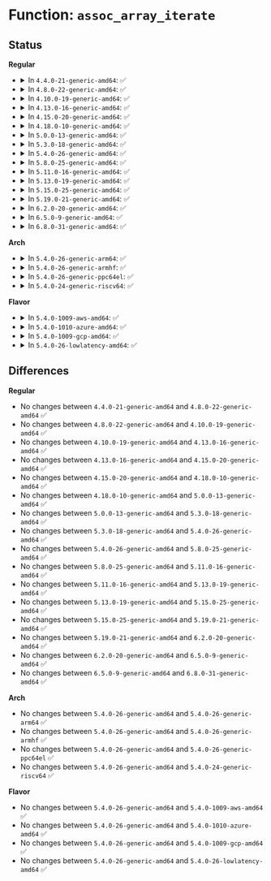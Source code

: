 # Function: <code>assoc_array_iterate</code>

## Status
<b>Regular</b>
<ul>
<li>
<details>
<summary>In <code>4.4.0-21-generic-amd64</code>: ✅</summary>

```c
int assoc_array_iterate(const struct assoc_array * array, int (*)(const void *, void *) iterator, void * iterator_data)
```

```json
{
  "name": "assoc_array_iterate",
  "collision_type": "Unique Global",
  "inline_type": "No",
  "funcs": [
    {
      "addr": 18446744071583060496,
      "name": "assoc_array_iterate",
      "external": true,
      "loc": "lib/assoc_array.c:145",
      "file": "lib/assoc_array.c",
      "inline": "seen, unknown",
      "caller_inline": [],
      "caller_func": [
        "security/keys/keyring.c:keyring_read",
        "security/keys/keyring.c:search_nested_keyrings",
        "security/keys/keyring.c:keyring_gc"
      ]
    }
  ],
  "symbols": [
    {
      "addr": 18446744071583060496,
      "name": "assoc_array_iterate",
      "section": ".text",
      "bind": "STB_GLOBAL",
      "size": 30
    }
  ]
}
```
</details>
</li>
<li>
<details>
<summary>In <code>4.8.0-22-generic-amd64</code>: ✅</summary>

```c
int assoc_array_iterate(const struct assoc_array * array, int (*)(const void *, void *) iterator, void * iterator_data)
```

```json
{
  "name": "assoc_array_iterate",
  "collision_type": "Unique Global",
  "inline_type": "No",
  "funcs": [
    {
      "addr": 18446744071583354304,
      "name": "assoc_array_iterate",
      "external": true,
      "loc": "lib/assoc_array.c:145",
      "file": "lib/assoc_array.c",
      "inline": "seen, unknown",
      "caller_inline": [],
      "caller_func": [
        "security/keys/keyring.c:keyring_gc",
        "security/keys/keyring.c:search_nested_keyrings",
        "security/keys/keyring.c:keyring_read"
      ]
    }
  ],
  "symbols": [
    {
      "addr": 18446744071583354304,
      "name": "assoc_array_iterate",
      "section": ".text",
      "bind": "STB_GLOBAL",
      "size": 30
    }
  ]
}
```
</details>
</li>
<li>
<details>
<summary>In <code>4.10.0-19-generic-amd64</code>: ✅</summary>

```c
int assoc_array_iterate(const struct assoc_array * array, int (*)(const void *, void *) iterator, void * iterator_data)
```

```json
{
  "name": "assoc_array_iterate",
  "collision_type": "Unique Global",
  "inline_type": "No",
  "funcs": [
    {
      "addr": 18446744071583479680,
      "name": "assoc_array_iterate",
      "external": true,
      "loc": "lib/assoc_array.c:145",
      "file": "lib/assoc_array.c",
      "inline": "seen, unknown",
      "caller_inline": [],
      "caller_func": [
        "security/keys/keyring.c:keyring_gc",
        "security/keys/keyring.c:search_nested_keyrings",
        "security/keys/keyring.c:keyring_read"
      ]
    }
  ],
  "symbols": [
    {
      "addr": 18446744071583479680,
      "name": "assoc_array_iterate",
      "section": ".text",
      "bind": "STB_GLOBAL",
      "size": 30
    }
  ]
}
```
</details>
</li>
<li>
<details>
<summary>In <code>4.13.0-16-generic-amd64</code>: ✅</summary>

```c
int assoc_array_iterate(const struct assoc_array * array, int (*)(const void *, void *) iterator, void * iterator_data)
```

```json
{
  "name": "assoc_array_iterate",
  "collision_type": "Unique Global",
  "inline_type": "No",
  "funcs": [
    {
      "addr": 18446744071583501984,
      "name": "assoc_array_iterate",
      "external": true,
      "loc": "lib/assoc_array.c:145",
      "file": "lib/assoc_array.c",
      "inline": "seen, unknown",
      "caller_inline": [],
      "caller_func": [
        "security/keys/keyring.c:keyring_gc",
        "security/keys/keyring.c:search_nested_keyrings",
        "security/keys/keyring.c:keyring_read"
      ]
    }
  ],
  "symbols": [
    {
      "addr": 18446744071583501984,
      "name": "assoc_array_iterate",
      "section": ".text",
      "bind": "STB_GLOBAL",
      "size": 30
    }
  ]
}
```
</details>
</li>
<li>
<details>
<summary>In <code>4.15.0-20-generic-amd64</code>: ✅</summary>

```c
int assoc_array_iterate(const struct assoc_array * array, int (*)(const void *, void *) iterator, void * iterator_data)
```

```json
{
  "name": "assoc_array_iterate",
  "collision_type": "Unique Global",
  "inline_type": "No",
  "funcs": [
    {
      "addr": 18446744071583684192,
      "name": "assoc_array_iterate",
      "external": true,
      "loc": "lib/assoc_array.c:145",
      "file": "lib/assoc_array.c",
      "inline": "seen, unknown",
      "caller_inline": [],
      "caller_func": [
        "security/keys/keyring.c:keyring_gc",
        "security/keys/keyring.c:search_nested_keyrings",
        "security/keys/keyring.c:keyring_read"
      ]
    }
  ],
  "symbols": [
    {
      "addr": 18446744071583684192,
      "name": "assoc_array_iterate",
      "section": ".text",
      "bind": "STB_GLOBAL",
      "size": 30
    }
  ]
}
```
</details>
</li>
<li>
<details>
<summary>In <code>4.18.0-10-generic-amd64</code>: ✅</summary>

```c
int assoc_array_iterate(const struct assoc_array * array, int (*)(const void *, void *) iterator, void * iterator_data)
```

```json
{
  "name": "assoc_array_iterate",
  "collision_type": "Unique Global",
  "inline_type": "No",
  "funcs": [
    {
      "addr": 18446744071583903584,
      "name": "assoc_array_iterate",
      "external": true,
      "loc": "lib/assoc_array.c:137",
      "file": "lib/assoc_array.c",
      "inline": "seen, unknown",
      "caller_inline": [],
      "caller_func": [
        "security/keys/keyring.c:keyring_gc",
        "security/keys/keyring.c:search_nested_keyrings",
        "security/keys/keyring.c:keyring_read"
      ]
    }
  ],
  "symbols": [
    {
      "addr": 18446744071583903584,
      "name": "assoc_array_iterate",
      "section": ".text",
      "bind": "STB_GLOBAL",
      "size": 30
    }
  ]
}
```
</details>
</li>
<li>
<details>
<summary>In <code>5.0.0-13-generic-amd64</code>: ✅</summary>

```c
int assoc_array_iterate(const struct assoc_array * array, int (*)(const void *, void *) iterator, void * iterator_data)
```

```json
{
  "name": "assoc_array_iterate",
  "collision_type": "Unique Global",
  "inline_type": "No",
  "funcs": [
    {
      "addr": 18446744071583987904,
      "name": "assoc_array_iterate",
      "external": true,
      "loc": "lib/assoc_array.c:137",
      "file": "lib/assoc_array.c",
      "inline": "seen, unknown",
      "caller_inline": [],
      "caller_func": [
        "security/keys/keyring.c:keyring_gc",
        "security/keys/keyring.c:search_nested_keyrings",
        "security/keys/keyring.c:keyring_read"
      ]
    }
  ],
  "symbols": [
    {
      "addr": 18446744071583987904,
      "name": "assoc_array_iterate",
      "section": ".text",
      "bind": "STB_GLOBAL",
      "size": 30
    }
  ]
}
```
</details>
</li>
<li>
<details>
<summary>In <code>5.3.0-18-generic-amd64</code>: ✅</summary>

```c
int assoc_array_iterate(const struct assoc_array * array, int (*)(const void *, void *) iterator, void * iterator_data)
```

```json
{
  "name": "assoc_array_iterate",
  "collision_type": "Unique Global",
  "inline_type": "No",
  "funcs": [
    {
      "addr": 18446744071584170544,
      "name": "assoc_array_iterate",
      "external": true,
      "loc": "lib/assoc_array.c:133",
      "file": "lib/assoc_array.c",
      "inline": "seen, unknown",
      "caller_inline": [],
      "caller_func": [
        "security/keys/keyring.c:keyring_gc",
        "security/keys/keyring.c:search_nested_keyrings",
        "security/keys/keyring.c:keyring_read"
      ]
    }
  ],
  "symbols": [
    {
      "addr": 18446744071584170544,
      "name": "assoc_array_iterate",
      "section": ".text",
      "bind": "STB_GLOBAL",
      "size": 30
    }
  ]
}
```
</details>
</li>
<li>
<details>
<summary>In <code>5.4.0-26-generic-amd64</code>: ✅</summary>

```c
int assoc_array_iterate(const struct assoc_array * array, int (*)(const void *, void *) iterator, void * iterator_data)
```

```json
{
  "name": "assoc_array_iterate",
  "collision_type": "Unique Global",
  "inline_type": "No",
  "funcs": [
    {
      "addr": 18446744071584304240,
      "name": "assoc_array_iterate",
      "external": true,
      "loc": "lib/assoc_array.c:133",
      "file": "lib/assoc_array.c",
      "inline": "seen, unknown",
      "caller_inline": [],
      "caller_func": [
        "security/keys/keyring.c:keyring_gc",
        "security/keys/keyring.c:search_nested_keyrings",
        "security/keys/keyring.c:keyring_read"
      ]
    }
  ],
  "symbols": [
    {
      "addr": 18446744071584304240,
      "name": "assoc_array_iterate",
      "section": ".text",
      "bind": "STB_GLOBAL",
      "size": 30
    }
  ]
}
```
</details>
</li>
<li>
<details>
<summary>In <code>5.8.0-25-generic-amd64</code>: ✅</summary>

```c
int assoc_array_iterate(const struct assoc_array * array, int (*)(const void *, void *) iterator, void * iterator_data)
```

```json
{
  "name": "assoc_array_iterate",
  "collision_type": "Unique Global",
  "inline_type": "No",
  "funcs": [
    {
      "addr": 18446744071584715664,
      "name": "assoc_array_iterate",
      "external": true,
      "loc": "lib/assoc_array.c:133",
      "file": "lib/assoc_array.c",
      "inline": "seen, unknown",
      "caller_inline": [],
      "caller_func": [
        "security/keys/keyring.c:keyring_gc",
        "security/keys/keyring.c:search_nested_keyrings",
        "security/keys/keyring.c:keyring_read"
      ]
    }
  ],
  "symbols": [
    {
      "addr": 18446744071584715664,
      "name": "assoc_array_iterate",
      "section": ".text",
      "bind": "STB_GLOBAL",
      "size": 30
    }
  ]
}
```
</details>
</li>
<li>
<details>
<summary>In <code>5.11.0-16-generic-amd64</code>: ✅</summary>

```c
int assoc_array_iterate(const struct assoc_array * array, int (*)(const void *, void *) iterator, void * iterator_data)
```

```json
{
  "name": "assoc_array_iterate",
  "collision_type": "Unique Global",
  "inline_type": "No",
  "funcs": [
    {
      "addr": 18446744071584828816,
      "name": "assoc_array_iterate",
      "external": true,
      "loc": "lib/assoc_array.c:133",
      "file": "lib/assoc_array.c",
      "inline": "seen, unknown",
      "caller_inline": [],
      "caller_func": [
        "security/keys/keyring.c:keyring_gc",
        "security/keys/keyring.c:search_nested_keyrings",
        "security/keys/keyring.c:keyring_read"
      ]
    }
  ],
  "symbols": [
    {
      "addr": 18446744071584828816,
      "name": "assoc_array_iterate",
      "section": ".text",
      "bind": "STB_GLOBAL",
      "size": 30
    }
  ]
}
```
</details>
</li>
<li>
<details>
<summary>In <code>5.13.0-19-generic-amd64</code>: ✅</summary>

```c
int assoc_array_iterate(const struct assoc_array * array, int (*)(const void *, void *) iterator, void * iterator_data)
```

```json
{
  "name": "assoc_array_iterate",
  "collision_type": "Unique Global",
  "inline_type": "No",
  "funcs": [
    {
      "addr": 18446744071584873392,
      "name": "assoc_array_iterate",
      "external": true,
      "loc": "lib/assoc_array.c:133",
      "file": "lib/assoc_array.c",
      "inline": "seen, unknown",
      "caller_inline": [],
      "caller_func": [
        "security/keys/keyring.c:keyring_gc",
        "security/keys/keyring.c:search_nested_keyrings",
        "security/keys/keyring.c:keyring_read"
      ]
    }
  ],
  "symbols": [
    {
      "addr": 18446744071584873392,
      "name": "assoc_array_iterate",
      "section": ".text",
      "bind": "STB_GLOBAL",
      "size": 30
    }
  ]
}
```
</details>
</li>
<li>
<details>
<summary>In <code>5.15.0-25-generic-amd64</code>: ✅</summary>

```c
int assoc_array_iterate(const struct assoc_array * array, int (*)(const void *, void *) iterator, void * iterator_data)
```

```json
{
  "name": "assoc_array_iterate",
  "collision_type": "Unique Global",
  "inline_type": "No",
  "funcs": [
    {
      "addr": 18446744071585297680,
      "name": "assoc_array_iterate",
      "external": true,
      "loc": "lib/assoc_array.c:133",
      "file": "lib/assoc_array.c",
      "inline": "seen, unknown",
      "caller_inline": [],
      "caller_func": [
        "security/keys/keyring.c:keyring_gc",
        "security/keys/keyring.c:search_nested_keyrings",
        "security/keys/keyring.c:keyring_read"
      ]
    }
  ],
  "symbols": [
    {
      "addr": 18446744071585297680,
      "name": "assoc_array_iterate",
      "section": ".text",
      "bind": "STB_GLOBAL",
      "size": 30
    }
  ]
}
```
</details>
</li>
<li>
<details>
<summary>In <code>5.19.0-21-generic-amd64</code>: ✅</summary>

```c
int assoc_array_iterate(const struct assoc_array * array, int (*)(const void *, void *) iterator, void * iterator_data)
```

```json
{
  "name": "assoc_array_iterate",
  "collision_type": "Unique Global",
  "inline_type": "No",
  "funcs": [
    {
      "addr": 18446744071586152512,
      "name": "assoc_array_iterate",
      "external": true,
      "loc": "lib/assoc_array.c:133",
      "file": "lib/assoc_array.c",
      "inline": "seen, unknown",
      "caller_inline": [],
      "caller_func": [
        "security/keys/keyring.c:keyring_gc",
        "security/keys/keyring.c:search_nested_keyrings",
        "security/keys/keyring.c:keyring_read"
      ]
    }
  ],
  "symbols": [
    {
      "addr": 18446744071586152512,
      "name": "assoc_array_iterate",
      "section": ".text",
      "bind": "STB_GLOBAL",
      "size": 54
    }
  ]
}
```
</details>
</li>
<li>
<details>
<summary>In <code>6.2.0-20-generic-amd64</code>: ✅</summary>

```c
int assoc_array_iterate(const struct assoc_array * array, int (*)(const void *, void *) iterator, void * iterator_data)
```

```json
{
  "name": "assoc_array_iterate",
  "collision_type": "Unique Global",
  "inline_type": "No",
  "funcs": [
    {
      "addr": 18446744071587145808,
      "name": "assoc_array_iterate",
      "external": true,
      "loc": "lib/assoc_array.c:133",
      "file": "lib/assoc_array.c",
      "inline": "seen, unknown",
      "caller_inline": [],
      "caller_func": [
        "security/keys/keyring.c:keyring_gc",
        "security/keys/keyring.c:search_nested_keyrings",
        "security/keys/keyring.c:keyring_read"
      ]
    }
  ],
  "symbols": [
    {
      "addr": 18446744071587145808,
      "name": "assoc_array_iterate",
      "section": ".text",
      "bind": "STB_GLOBAL",
      "size": 54
    }
  ]
}
```
</details>
</li>
<li>
<details>
<summary>In <code>6.5.0-9-generic-amd64</code>: ✅</summary>

```c
int assoc_array_iterate(const struct assoc_array * array, int (*)(const void *, void *) iterator, void * iterator_data)
```

```json
{
  "name": "assoc_array_iterate",
  "collision_type": "Unique Global",
  "inline_type": "No",
  "funcs": [
    {
      "addr": 18446744071587408336,
      "name": "assoc_array_iterate",
      "external": true,
      "loc": "lib/assoc_array.c:133",
      "file": "lib/assoc_array.c",
      "inline": "seen, unknown",
      "caller_inline": [],
      "caller_func": [
        "security/keys/keyring.c:keyring_gc",
        "security/keys/keyring.c:search_nested_keyrings",
        "security/keys/keyring.c:keyring_read"
      ]
    }
  ],
  "symbols": [
    {
      "addr": 18446744071587408336,
      "name": "assoc_array_iterate",
      "section": ".text",
      "bind": "STB_GLOBAL",
      "size": 54
    }
  ]
}
```
</details>
</li>
<li>
<details>
<summary>In <code>6.8.0-31-generic-amd64</code>: ✅</summary>

```c
int assoc_array_iterate(const struct assoc_array * array, int (*)(const void *, void *) iterator, void * iterator_data)
```

```json
{
  "name": "assoc_array_iterate",
  "collision_type": "Unique Global",
  "inline_type": "No",
  "funcs": [
    {
      "addr": 18446744071587742832,
      "name": "assoc_array_iterate",
      "external": true,
      "loc": "lib/assoc_array.c:133",
      "file": "lib/assoc_array.c",
      "inline": "seen, unknown",
      "caller_inline": [],
      "caller_func": [
        "security/keys/keyring.c:keyring_gc",
        "security/keys/keyring.c:search_nested_keyrings",
        "security/keys/keyring.c:keyring_read"
      ]
    }
  ],
  "symbols": [
    {
      "addr": 18446744071587742832,
      "name": "assoc_array_iterate",
      "section": ".text",
      "bind": "STB_GLOBAL",
      "size": 54
    }
  ]
}
```
</details>
</li>
</ul>
<b>Arch</b>
<ul>
<li>
<details>
<summary>In <code>5.4.0-26-generic-arm64</code>: ✅</summary>

```c
int assoc_array_iterate(const struct assoc_array * array, int (*)(const void *, void *) iterator, void * iterator_data)
```

```json
{
  "name": "assoc_array_iterate",
  "collision_type": "Unique Global",
  "inline_type": "No",
  "funcs": [
    {
      "addr": 18446603336496190792,
      "name": "assoc_array_iterate",
      "external": true,
      "loc": "lib/assoc_array.c:133",
      "file": "lib/assoc_array.c",
      "inline": "seen, unknown",
      "caller_inline": [],
      "caller_func": [
        "security/keys/keyring.c:keyring_gc",
        "security/keys/keyring.c:search_nested_keyrings",
        "security/keys/keyring.c:keyring_read"
      ]
    }
  ],
  "symbols": [
    {
      "addr": 18446603336496190792,
      "name": "assoc_array_iterate",
      "section": ".text",
      "bind": "STB_GLOBAL",
      "size": 48
    }
  ]
}
```
</details>
</li>
<li>
<details>
<summary>In <code>5.4.0-26-generic-armhf</code>: ✅</summary>

```c
int assoc_array_iterate(const struct assoc_array * array, int (*)(const void *, void *) iterator, void * iterator_data)
```

```json
{
  "name": "assoc_array_iterate",
  "collision_type": "Unique Global",
  "inline_type": "No",
  "funcs": [
    {
      "addr": 3229511540,
      "name": "assoc_array_iterate",
      "external": true,
      "loc": "lib/assoc_array.c:133",
      "file": "lib/assoc_array.c",
      "inline": "seen, unknown",
      "caller_inline": [],
      "caller_func": [
        "security/keys/keyring.c:keyring_gc",
        "security/keys/keyring.c:search_nested_keyrings",
        "security/keys/keyring.c:keyring_read"
      ]
    }
  ],
  "symbols": [
    {
      "addr": 3229511540,
      "name": "assoc_array_iterate",
      "section": ".text",
      "bind": "STB_GLOBAL",
      "size": 44
    }
  ]
}
```
</details>
</li>
<li>
<details>
<summary>In <code>5.4.0-26-generic-ppc64el</code>: ✅</summary>

```c
int assoc_array_iterate(const struct assoc_array * array, int (*)(const void *, void *) iterator, void * iterator_data)
```

```json
{
  "name": "assoc_array_iterate",
  "collision_type": "Unique Global",
  "inline_type": "No",
  "funcs": [
    {
      "addr": 13835058055290470016,
      "name": "assoc_array_iterate",
      "external": true,
      "loc": "lib/assoc_array.c:133",
      "file": "lib/assoc_array.c",
      "inline": "seen, unknown",
      "caller_inline": [],
      "caller_func": [
        "security/keys/keyring.c:keyring_gc",
        "security/keys/keyring.c:search_nested_keyrings",
        "security/keys/keyring.c:keyring_read"
      ]
    }
  ],
  "symbols": [
    {
      "addr": 13835058055290470016,
      "name": "assoc_array_iterate",
      "section": ".text",
      "bind": "STB_GLOBAL",
      "size": 56
    }
  ]
}
```
</details>
</li>
<li>
<details>
<summary>In <code>5.4.0-24-generic-riscv64</code>: ✅</summary>

```c
int assoc_array_iterate(const struct assoc_array * array, int (*)(const void *, void *) iterator, void * iterator_data)
```

```json
{
  "name": "assoc_array_iterate",
  "collision_type": "Unique Global",
  "inline_type": "No",
  "funcs": [
    {
      "addr": 18446743936275241806,
      "name": "assoc_array_iterate",
      "external": true,
      "loc": "lib/assoc_array.c:133",
      "file": "lib/assoc_array.c",
      "inline": "seen, unknown",
      "caller_inline": [],
      "caller_func": [
        "security/keys/keyring.c:keyring_gc",
        "security/keys/keyring.c:search_nested_keyrings",
        "security/keys/keyring.c:keyring_read"
      ]
    }
  ],
  "symbols": [
    {
      "addr": 18446743936275241806,
      "name": "assoc_array_iterate",
      "section": ".text",
      "bind": "STB_GLOBAL",
      "size": 38
    }
  ]
}
```
</details>
</li>
</ul>
<b>Flavor</b>
<ul>
<li>
<details>
<summary>In <code>5.4.0-1009-aws-amd64</code>: ✅</summary>

```c
int assoc_array_iterate(const struct assoc_array * array, int (*)(const void *, void *) iterator, void * iterator_data)
```

```json
{
  "name": "assoc_array_iterate",
  "collision_type": "Unique Global",
  "inline_type": "No",
  "funcs": [
    {
      "addr": 18446744071584272976,
      "name": "assoc_array_iterate",
      "external": true,
      "loc": "lib/assoc_array.c:133",
      "file": "lib/assoc_array.c",
      "inline": "seen, unknown",
      "caller_inline": [],
      "caller_func": [
        "security/keys/keyring.c:keyring_gc",
        "security/keys/keyring.c:search_nested_keyrings",
        "security/keys/keyring.c:keyring_read"
      ]
    }
  ],
  "symbols": [
    {
      "addr": 18446744071584272976,
      "name": "assoc_array_iterate",
      "section": ".text",
      "bind": "STB_GLOBAL",
      "size": 30
    }
  ]
}
```
</details>
</li>
<li>
<details>
<summary>In <code>5.4.0-1010-azure-amd64</code>: ✅</summary>

```c
int assoc_array_iterate(const struct assoc_array * array, int (*)(const void *, void *) iterator, void * iterator_data)
```

```json
{
  "name": "assoc_array_iterate",
  "collision_type": "Unique Global",
  "inline_type": "No",
  "funcs": [
    {
      "addr": 18446744071584208176,
      "name": "assoc_array_iterate",
      "external": true,
      "loc": "lib/assoc_array.c:133",
      "file": "lib/assoc_array.c",
      "inline": "seen, unknown",
      "caller_inline": [],
      "caller_func": [
        "security/keys/keyring.c:keyring_gc",
        "security/keys/keyring.c:search_nested_keyrings",
        "security/keys/keyring.c:keyring_read"
      ]
    }
  ],
  "symbols": [
    {
      "addr": 18446744071584208176,
      "name": "assoc_array_iterate",
      "section": ".text",
      "bind": "STB_GLOBAL",
      "size": 30
    }
  ]
}
```
</details>
</li>
<li>
<details>
<summary>In <code>5.4.0-1009-gcp-amd64</code>: ✅</summary>

```c
int assoc_array_iterate(const struct assoc_array * array, int (*)(const void *, void *) iterator, void * iterator_data)
```

```json
{
  "name": "assoc_array_iterate",
  "collision_type": "Unique Global",
  "inline_type": "No",
  "funcs": [
    {
      "addr": 18446744071584256736,
      "name": "assoc_array_iterate",
      "external": true,
      "loc": "lib/assoc_array.c:133",
      "file": "lib/assoc_array.c",
      "inline": "seen, unknown",
      "caller_inline": [],
      "caller_func": [
        "security/keys/keyring.c:keyring_gc",
        "security/keys/keyring.c:search_nested_keyrings",
        "security/keys/keyring.c:keyring_read"
      ]
    }
  ],
  "symbols": [
    {
      "addr": 18446744071584256736,
      "name": "assoc_array_iterate",
      "section": ".text",
      "bind": "STB_GLOBAL",
      "size": 30
    }
  ]
}
```
</details>
</li>
<li>
<details>
<summary>In <code>5.4.0-26-lowlatency-amd64</code>: ✅</summary>

```c
int assoc_array_iterate(const struct assoc_array * array, int (*)(const void *, void *) iterator, void * iterator_data)
```

```json
{
  "name": "assoc_array_iterate",
  "collision_type": "Unique Global",
  "inline_type": "No",
  "funcs": [
    {
      "addr": 18446744071584361664,
      "name": "assoc_array_iterate",
      "external": true,
      "loc": "lib/assoc_array.c:133",
      "file": "lib/assoc_array.c",
      "inline": "seen, unknown",
      "caller_inline": [],
      "caller_func": [
        "security/keys/keyring.c:keyring_gc",
        "security/keys/keyring.c:search_nested_keyrings",
        "security/keys/keyring.c:keyring_read"
      ]
    }
  ],
  "symbols": [
    {
      "addr": 18446744071584361664,
      "name": "assoc_array_iterate",
      "section": ".text",
      "bind": "STB_GLOBAL",
      "size": 30
    }
  ]
}
```
</details>
</li>
</ul>

## Differences
<b>Regular</b>
<ul>
<li>
No changes between <code>4.4.0-21-generic-amd64</code> and <code>4.8.0-22-generic-amd64</code> ✅
</li>
<li>
No changes between <code>4.8.0-22-generic-amd64</code> and <code>4.10.0-19-generic-amd64</code> ✅
</li>
<li>
No changes between <code>4.10.0-19-generic-amd64</code> and <code>4.13.0-16-generic-amd64</code> ✅
</li>
<li>
No changes between <code>4.13.0-16-generic-amd64</code> and <code>4.15.0-20-generic-amd64</code> ✅
</li>
<li>
No changes between <code>4.15.0-20-generic-amd64</code> and <code>4.18.0-10-generic-amd64</code> ✅
</li>
<li>
No changes between <code>4.18.0-10-generic-amd64</code> and <code>5.0.0-13-generic-amd64</code> ✅
</li>
<li>
No changes between <code>5.0.0-13-generic-amd64</code> and <code>5.3.0-18-generic-amd64</code> ✅
</li>
<li>
No changes between <code>5.3.0-18-generic-amd64</code> and <code>5.4.0-26-generic-amd64</code> ✅
</li>
<li>
No changes between <code>5.4.0-26-generic-amd64</code> and <code>5.8.0-25-generic-amd64</code> ✅
</li>
<li>
No changes between <code>5.8.0-25-generic-amd64</code> and <code>5.11.0-16-generic-amd64</code> ✅
</li>
<li>
No changes between <code>5.11.0-16-generic-amd64</code> and <code>5.13.0-19-generic-amd64</code> ✅
</li>
<li>
No changes between <code>5.13.0-19-generic-amd64</code> and <code>5.15.0-25-generic-amd64</code> ✅
</li>
<li>
No changes between <code>5.15.0-25-generic-amd64</code> and <code>5.19.0-21-generic-amd64</code> ✅
</li>
<li>
No changes between <code>5.19.0-21-generic-amd64</code> and <code>6.2.0-20-generic-amd64</code> ✅
</li>
<li>
No changes between <code>6.2.0-20-generic-amd64</code> and <code>6.5.0-9-generic-amd64</code> ✅
</li>
<li>
No changes between <code>6.5.0-9-generic-amd64</code> and <code>6.8.0-31-generic-amd64</code> ✅
</li>
</ul>
<b>Arch</b>
<ul>
<li>
No changes between <code>5.4.0-26-generic-amd64</code> and <code>5.4.0-26-generic-arm64</code> ✅
</li>
<li>
No changes between <code>5.4.0-26-generic-amd64</code> and <code>5.4.0-26-generic-armhf</code> ✅
</li>
<li>
No changes between <code>5.4.0-26-generic-amd64</code> and <code>5.4.0-26-generic-ppc64el</code> ✅
</li>
<li>
No changes between <code>5.4.0-26-generic-amd64</code> and <code>5.4.0-24-generic-riscv64</code> ✅
</li>
</ul>
<b>Flavor</b>
<ul>
<li>
No changes between <code>5.4.0-26-generic-amd64</code> and <code>5.4.0-1009-aws-amd64</code> ✅
</li>
<li>
No changes between <code>5.4.0-26-generic-amd64</code> and <code>5.4.0-1010-azure-amd64</code> ✅
</li>
<li>
No changes between <code>5.4.0-26-generic-amd64</code> and <code>5.4.0-1009-gcp-amd64</code> ✅
</li>
<li>
No changes between <code>5.4.0-26-generic-amd64</code> and <code>5.4.0-26-lowlatency-amd64</code> ✅
</li>
</ul>
